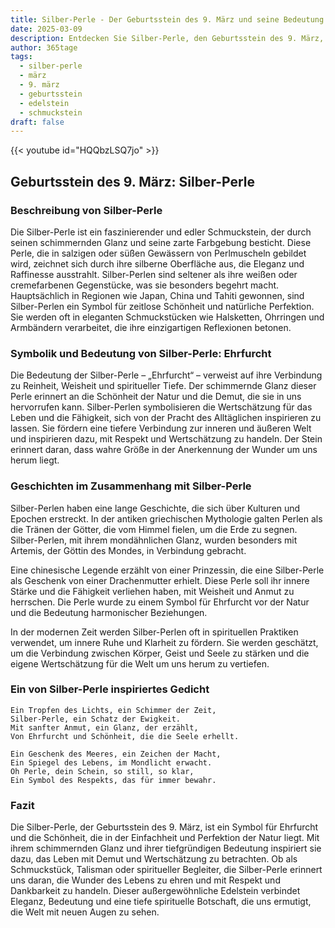 ```yaml
---
title: Silber-Perle - Der Geburtsstein des 9. März und seine Bedeutung
date: 2025-03-09
description: Entdecken Sie Silber-Perle, den Geburtsstein des 9. März, der Ehrfurcht symbolisiert. Seine Symbolik und Geschichte werden Sie inspirieren.
author: 365tage
tags:
  - silber-perle
  - märz
  - 9. märz
  - geburtsstein
  - edelstein
  - schmuckstein
draft: false
---
```


{{< youtube id="HQQbzLSQ7jo" >}}

## Geburtsstein des 9. März: Silber-Perle

### Beschreibung von Silber-Perle

Die Silber-Perle ist ein faszinierender und edler Schmuckstein, der durch seinen schimmernden Glanz und seine zarte Farbgebung besticht. Diese Perle, die in salzigen oder süßen Gewässern von Perlmuscheln gebildet wird, zeichnet sich durch ihre silberne Oberfläche aus, die Eleganz und Raffinesse ausstrahlt. Silber-Perlen sind seltener als ihre weißen oder cremefarbenen Gegenstücke, was sie besonders begehrt macht. Hauptsächlich in Regionen wie Japan, China und Tahiti gewonnen, sind Silber-Perlen ein Symbol für zeitlose Schönheit und natürliche Perfektion. Sie werden oft in eleganten Schmuckstücken wie Halsketten, Ohrringen und Armbändern verarbeitet, die ihre einzigartigen Reflexionen betonen.

### Symbolik und Bedeutung von Silber-Perle: Ehrfurcht

Die Bedeutung der Silber-Perle – „Ehrfurcht“ – verweist auf ihre Verbindung zu Reinheit, Weisheit und spiritueller Tiefe. Der schimmernde Glanz dieser Perle erinnert an die Schönheit der Natur und die Demut, die sie in uns hervorrufen kann. Silber-Perlen symbolisieren die Wertschätzung für das Leben und die Fähigkeit, sich von der Pracht des Alltäglichen inspirieren zu lassen. Sie fördern eine tiefere Verbindung zur inneren und äußeren Welt und inspirieren dazu, mit Respekt und Wertschätzung zu handeln. Der Stein erinnert daran, dass wahre Größe in der Anerkennung der Wunder um uns herum liegt.

### Geschichten im Zusammenhang mit Silber-Perle

Silber-Perlen haben eine lange Geschichte, die sich über Kulturen und Epochen erstreckt. In der antiken griechischen Mythologie galten Perlen als die Tränen der Götter, die vom Himmel fielen, um die Erde zu segnen. Silber-Perlen, mit ihrem mondähnlichen Glanz, wurden besonders mit Artemis, der Göttin des Mondes, in Verbindung gebracht.

Eine chinesische Legende erzählt von einer Prinzessin, die eine Silber-Perle als Geschenk von einer Drachenmutter erhielt. Diese Perle soll ihr innere Stärke und die Fähigkeit verliehen haben, mit Weisheit und Anmut zu herrschen. Die Perle wurde zu einem Symbol für Ehrfurcht vor der Natur und die Bedeutung harmonischer Beziehungen.

In der modernen Zeit werden Silber-Perlen oft in spirituellen Praktiken verwendet, um innere Ruhe und Klarheit zu fördern. Sie werden geschätzt, um die Verbindung zwischen Körper, Geist und Seele zu stärken und die eigene Wertschätzung für die Welt um uns herum zu vertiefen.

### Ein von Silber-Perle inspiriertes Gedicht

```
Ein Tropfen des Lichts, ein Schimmer der Zeit,  
Silber-Perle, ein Schatz der Ewigkeit.  
Mit sanfter Anmut, ein Glanz, der erzählt,  
Von Ehrfurcht und Schönheit, die die Seele erhellt.  

Ein Geschenk des Meeres, ein Zeichen der Macht,  
Ein Spiegel des Lebens, im Mondlicht erwacht.  
Oh Perle, dein Schein, so still, so klar,  
Ein Symbol des Respekts, das für immer bewahr.  
```

### Fazit

Die Silber-Perle, der Geburtsstein des 9. März, ist ein Symbol für Ehrfurcht und die Schönheit, die in der Einfachheit und Perfektion der Natur liegt. Mit ihrem schimmernden Glanz und ihrer tiefgründigen Bedeutung inspiriert sie dazu, das Leben mit Demut und Wertschätzung zu betrachten. Ob als Schmuckstück, Talisman oder spiritueller Begleiter, die Silber-Perle erinnert uns daran, die Wunder des Lebens zu ehren und mit Respekt und Dankbarkeit zu handeln. Dieser außergewöhnliche Edelstein verbindet Eleganz, Bedeutung und eine tiefe spirituelle Botschaft, die uns ermutigt, die Welt mit neuen Augen zu sehen.